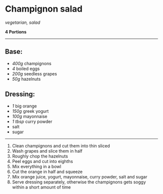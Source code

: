 # Champignon salad

*vegetarian, salad*

**4 Portions**

---

## Base:

- *400g* champignons
- *4* boiled eggs
- *200g* seedless grapes
- *50g* hazelnuts

## Dressing:

- *1* big orange
- *150g* greek yogurt
- *100g* mayonnaise
- *1 tbsp* curry powder
- salt
- sugar

---

1. Clean champignons and cut them into thin sliced
2. Wash grapes and slice them in half
3. Roughly chop the hazelnuts
4. Peel eggs and cut into eighths 
5. Mix everything in a bowl
6. Cut the orange in half and squeeze
7. Mix orange juice, yogurt, mayonnaise, curry powder, salt and sugar
8. Serve dressing separately, otherwise the champignons gets soggy within a short amount of time
